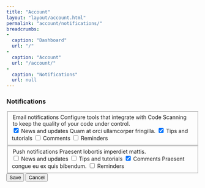 ```yaml
---
title: "Account"
layout: "layout/account.html"
permalink: "account/notifications/"
breadcrumbs:
-
  caption: "Dashboard"
  url: "/"
-
  caption: "Account"
  url: "/account/"
-
  caption: "Notifications"
  url: null
---
```


<h3>Notifications</h3>
<div class="form-group-stack form-group-stack--bordered form-group-container">
    <fieldset>
        <div class="form-group--row form-group--row:vertical-start" style="--spruce-gap: 1rem 3rem; --spruce-label-inline-size: 14rem;">
            <legend>
                Email notifications
                <span class="form-description">Configure tools that integrate with Code Scanning to keep the quality of your code under control.</span>
            </legend>
            <div class="form-group form-group--vertical-check">
                <label class="form-switch form-switch--vertical-start">
                    <input class="form-switch__control" type="checkbox" value="true" checked/>
                    <span class="form-label form-switch__label">
                        News and updates
                        <span class="form-description">Quam at orci ullamcorper fringilla.</span>
                    </span>
                </label>
                <label class="form-switch form-switch--vertical-start">
                    <input class="form-switch__control" type="checkbox" value="true" checked/>
                    <span class="form-label form-switch__label">Tips and tutorials</span>
                </label>
                <label class="form-switch form-switch--vertical-start">
                    <input class="form-switch__control" type="checkbox" value="true"/>
                    <span class="form-label form-switch__label">Comments</span>
                </label>
                <label class="form-switch form-switch--vertical-start">
                    <input class="form-switch__control" type="checkbox" value="true"/>
                    <span class="form-label form-switch__label">Reminders</span>
                </label>
            </div>
        </div>
    </fieldset>
    <fieldset>
        <div class="form-group--row form-group--row:vertical-start" style="--spruce-gap: 1rem 3rem; --spruce-label-inline-size: 14rem;">
            <legend>
                Push notifications
                <span class="form-description">Praesent lobortis imperdiet mattis.</span>
            </legend>
            <div class="form-group form-group--vertical-check">
                <label class="form-switch form-switch--vertical-start">
                    <input class="form-switch__control" type="checkbox" value="true"/>
                    <span class="form-label form-switch__label">News and updates</span>
                </label>
                <label class="form-switch form-switch--vertical-start">
                    <input class="form-switch__control" type="checkbox" value="true"/>
                    <span class="form-label form-switch__label">Tips and tutorials</span>
                </label>
                <label class="form-switch form-switch--vertical-start">
                    <input class="form-switch__control" type="checkbox" value="true" checked/>
                    <span class="form-label form-switch__label">
                        Comments
                        <span class="form-description">Praesent congue eu ex quis bibendum.</span>
                    </span>
                </label>
                <label class="form-switch form-switch--vertical-start">
                    <input class="form-switch__control" type="checkbox" value="true"/>
                    <span class="form-label form-switch__label">Reminders</span>
                </label>
            </div>
        </div>
    </fieldset>
</div>

<div class="app-actions">
    <button class="btn btn--primary">Save</button>
    <button class="btn btn--light">Cancel</button>
</div>
